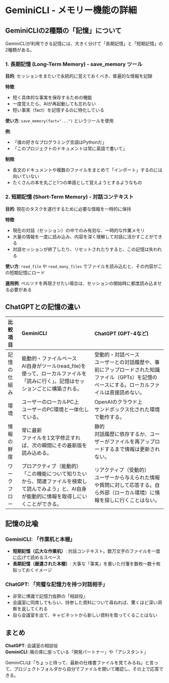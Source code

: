 # GeminiCLI - メモリー機能の詳細

## GeminiCLIの2種類の「記憶」について

GeminiCLIが利用できる記憶には、大きく分けて「長期記憶」と「短期記憶」の2種類がある。

### 1. 長期記憶 (Long-Term Memory) - save_memory ツール

**目的**: セッションをまたいで永続的に覚えておくべき、普遍的な情報を記録

**特徴**:
- 短く具体的な事実を保存するための機能
- 一度覚えたら、AIが再起動しても忘れない
- 短い事実（fact）を記憶するのに特化している

**使い方**: `save_memory(fact="...")` というツールを使用

**例**: 
- 「僕の好きなプログラミング言語はPythonだ」
- 「このプロジェクトのドキュメントは常に英語で書いて」

**制限**: 
- 長文のドキュメントや複数のファイルをまとめて「インポート」するのには向いていない
- たくさんの本を丸ごと1つの単語として覚えようとするようなもの

### 2. 短期記憶 (Short-Term Memory) - 対話コンテキスト

**目的**: 現在のタスクを遂行するために必要な情報を一時的に保持

**特徴**:
- 現在の対話（セッション）の中でのみ有効な、一時的な作業メモリ
- 大量の情報を一度に読み込み、内容を深く理解して対話に活かすことができる
- 対話セッションが終了したり、リセットされたりすると、この記憶は失われる

**使い方**: `read_file` や `read_many_files` でファイルを読み込むと、その内容がこの短期記憶にロード

**適用例**: ペルソナを再現させたい場合は、セッションの開始時に都度読み込ませる必要がある

## ChatGPTとの記憶の違い

| 比較項目 | GeminiCLI | ChatGPT (GPT-4など) |
|:---|:---|:---|
| 記憶の仕組み | 能動的・ファイルベース<br>AI自身がツール(read_file)を使って、ローカルファイルを「読みに行く」。記憶はセッションごとに構築される。 | 受動的・対話ベース<br>ユーザーとの対話履歴や、事前にアップロードされた知識ファイル（GPTs）を記憶のベースにする。ローカルファイルは直接読めない。 |
| 環境 | ユーザーのローカルPC上<br>ユーザーのPC環境と一体化している。 | OpenAIのクラウド上<br>サンドボックス化された環境で動作する。 |
| 情報の鮮度 | 常に最新<br>ファイルを1文字修正すれば、次の瞬間にその最新版を読み込める。 | 静的<br>対話履歴に依存するか、ユーザーがファイルを再アップロードするまで情報は更新されない。 |
| ワークフロー | プロアクティブ（能動的）<br>「この機能について知りたいから、関連ファイルを検索して読んでみよう」と、AI自身が能動的に情報を取得しにいくことができる。 | リアクティブ（受動的）<br>ユーザーから与えられた情報や質問に対して応答する。自ら外部（ローカル環境）に情報を探しに行くことはない。 |

## 記憶の比喩

### GeminiCLI: 「作業机と本棚」
- **短期記憶（広大な作業机）**: 対話コンテキスト。数万文字のファイルを一度に広げて読めるスペース
- **長期記憶（厳選された本棚）**: 大事な「事実」を書いた付箋を数枚〜数十枚貼っておくイメージ

### ChatGPT: 「完璧な記憶力を持つ対話相手」
- 非常に博識で記憶力抜群の「相談役」
- 会議室に同席してもらい、持参した資料について尋ねれば、驚くほど深い洞察を返してくれる
- 自ら会議室を出て、キャビネットから新しい資料を取ってくることはない

## まとめ

**ChatGPT**: 会議室の相談役  
**GeminiCLI**: 隣の席に座っている「開発パートナー」や「アシスタント」

GeminiCLIは「ちょっと待って、最新の仕様書ファイルを見てみるね」と言って、プロジェクトフォルダから自分でファイルを開いて確認し、その上で応答できる。 